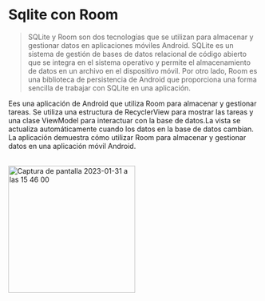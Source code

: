 # Sqlite con Room
> SQLite y Room son dos tecnologías que se utilizan para almacenar y gestionar datos en aplicaciones móviles Android. 
SQLite es un sistema de gestión de bases de datos relacional de código abierto que se integra en el sistema operativo y
permite el almacenamiento de datos en un archivo en el dispositivo móvil. Por otro lado, Room es una biblioteca de persistencia de Android
que proporciona una forma sencilla de trabajar con SQLite en una aplicación.




Ees una aplicación de Android que utiliza Room para almacenar y gestionar tareas. Se utiliza una estructura de RecyclerView para mostrar las tareas y una clase ViewModel para interactuar
con la base de datos.La vista se actualiza automáticamente cuando los datos en la base de datos cambian. La aplicación demuestra cómo utilizar Room para almacenar y gestionar datos en una aplicación móvil Android.


<br/>

<img width="254" alt="Captura de pantalla 2023-01-31 a las 15 46 00" src="https://user-images.githubusercontent.com/33204630/215792328-67541c78-5a21-48dd-923f-b7db136cf532.png">
